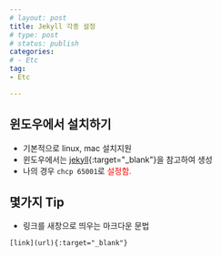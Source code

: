 ```yaml
---
# layout: post
title: Jekyll 각종 설정
# type: post
# status: publish
categories:
# - Etc
tag:
- Etc

---
```


## 윈도우에서 설치하기
- 기본적으로 linux, mac 설치지원
- 윈도우에서는 [jekyll](http://jekyllrb-ko.github.io/docs/windows/){:target="_blank"}을 참고하여 생성
- 나의 경우 <code>chcp 65001</code>로 <font color='red'>설정함.</font>


## 몇가지 Tip
- 링크를 새창으로 띄우는 마크다운 문법
``` 
[link](url){:target="_blank"}
```
